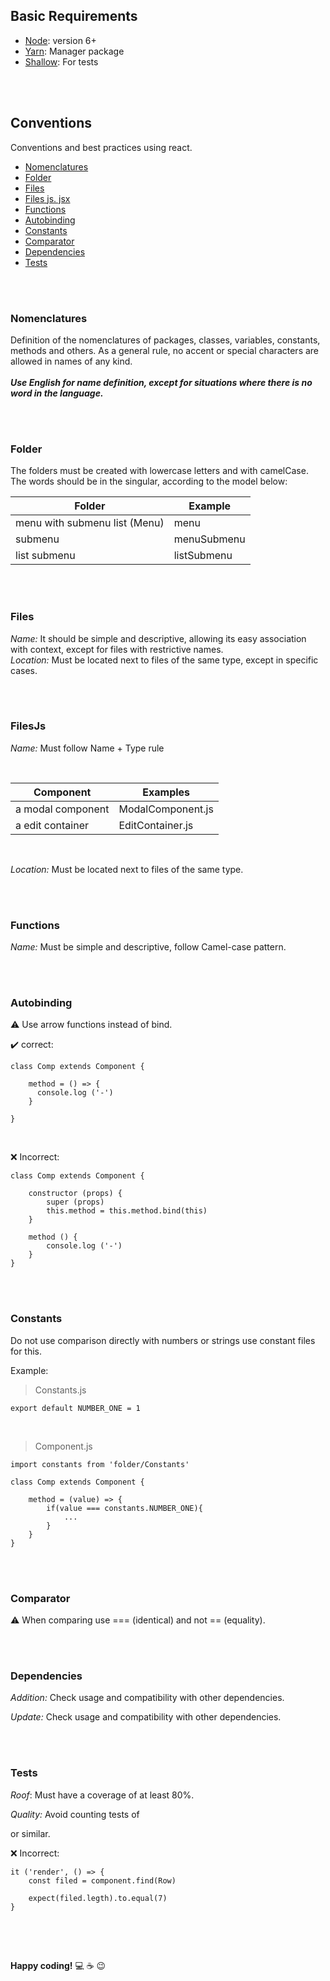 
## Basic Requirements

* [Node](https://nodejs.org/en): version 6+
* [Yarn](https://yarnpkg.com/lang/en/): Manager package
* [Shallow](https://airbnb.io/enzyme/docs/api/shallow.html): For tests

</br></br>

## Conventions
Conventions and best practices using react.

* [Nomenclatures](#nomenclatures)
* [Folder](#folder)
* [Files](#files)
* [Files js. jsx](#filesjs)
* [Functions](#functions)
* [Autobinding](#autobinding)
* [Constants](#constants)
* [Comparator](#comparator)
* [Dependencies](#dependencies)
* [Tests](#tests)

</br></br>

### Nomenclatures
Definition of the nomenclatures of packages, classes, variables, constants, methods and others. As a general rule, no accent or special characters are allowed in names of any kind.
</br></br>
**_Use English for name definition, except for situations where there is no word in the language._**

</br></br>

### Folder
The folders must be created with lowercase letters and with camelCase. The words should be in the singular, according to the model below:

| Folder                        | Example                      |
|-------------------------------|------------------------------|
| menu with submenu list (Menu) | menu                         |
| submenu                       | menuSubmenu                  |
| list submenu                  | listSubmenu                  |


</br></br>

### Files

_Name:_
It should be simple and descriptive, allowing its easy association with context, except for files with restrictive names.
</br>
_Location:_
Must be located next to files of the same type, except in specific cases.

</br></br>

### FilesJs

_Name:_
Must follow Name + Type rule

</br>

| Component                     | Examples                     |
|-------------------------------|------------------------------|
| a modal component             | ModalComponent.js            |
| a edit container              | EditContainer.js             |


</br>

_Location:_
Must be located next to files of the same type.

</br></br>

### Functions

_Name:_
Must be simple and descriptive, follow Camel-case pattern.

</br></br>

### Autobinding

:warning: Use arrow functions instead of bind. 

:heavy_check_mark: correct:

```
class Comp extends Component {

    method = () => {
      console.log ('-')
    }
    
}
```
</br>

 :x: Incorrect:
 
```
class Comp extends Component {

    constructor (props) {
        super (props)   
        this.method = this.method.bind(this)
    }

    method () {
        console.log ('-')
    }
}
```

</br></br>

### Constants

Do not use comparison directly with numbers or strings use constant files for this.

Example:

> Constants.js

```
export default NUMBER_ONE = 1
```
</br>

> Component.js

```
import constants from 'folder/Constants'

class Comp extends Component {

    method = (value) => {
        if(value === constants.NUMBER_ONE){
            ...
        }
    }
}

```
</br></br>

### Comparator

:warning: When comparing use === (identical) and not == (equality). 

</br></br>

### Dependencies

_Addition:_ Check usage and compatibility with other dependencies.


_Update:_ Check usage and compatibility with other dependencies.

</br></br>

### Tests

_Roof_:
Must have a coverage of at least 80%.

 
_Quality:_
Avoid counting tests of <div /> or similar.

:x: Incorrect:

```
it ('render', () => {
    const filed = component.find(Row)

    expect(filed.legth).to.equal(7)
}
```

</br></br>

##
**Happy coding!** :computer:  :coffee:  :wink: 
